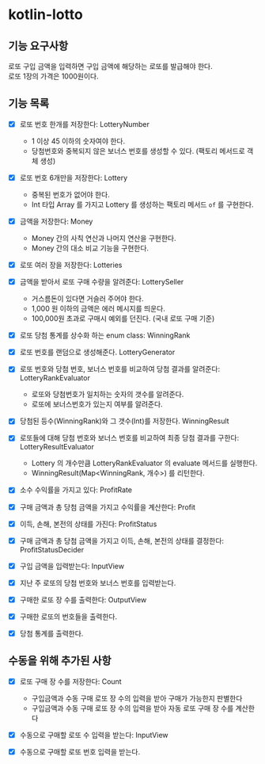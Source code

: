 # kotlin-lotto

## 기능 요구사항

로또 구입 금액을 입력하면 구입 금액에 해당하는 로또를 발급해야 한다.  
로또 1장의 가격은 1000원이다.

## 기능 목록

- [x] 로또 번호 한개를 저장한다: LotteryNumber
    - 1 이상 45 이하의 숫자여야 한다.
    - 당첨번호와 중복되지 않은 보너스 번호를 생성할 수 있다. (팩토리 메서드로 객체 생성)

- [x] 로또 번호 6개만을 저장한다: Lottery
    - 중복된 번호가 없어야 한다.
    - Int 타입 Array 를 가지고 Lottery 를 생성하는 팩토리 메서드 `of` 를 구현한다.

- [x] 금액을 저장한다: Money
    - Money 간의 사칙 연산과 나머지 연산을 구현한다.
    - Money 간의 대소 비교 기능을 구현한다.

- [x] 로또 여러 장을 저장한다: Lotteries

- [x] 금액을 받아서 로또 구매 수량을 알려준다: LotterySeller
    - 거스름돈이 있다면 거슬러 주어야 한다.
    - 1,000 원 이하의 금액은 에러 메시지를 띄운다.
    - 100,000원 초과로 구매시 예외를 던진다. (국내 로또 구매 기준)

- [x] 로또 당첨 통계를 상수화 하는 enum class: WinningRank
- [x] 로또 번호를 랜덤으로 생성해준다. LotteryGenerator

- [x] 로또 번호와 당첨 번호, 보너스 번호를 비교하여 당첨 결과를 알려준다: LotteryRankEvaluator
    - 로또와 당첨번호가 일치하는 숫자의 갯수를 알려준다.
    - 로또에 보너스번호가 있는지 여부를 알려준다.

- [x] 당첨된 등수(WinningRank)와 그 갯수(Int)를 저장한다. WinningResult

- [x] 로또들에 대해 당첨 번호와 보너스 번호를 비교하여 최종 당첨 결과를 구한다: LotteryResultEvaluator
    - Lottery 의 개수만큼 LotteryRankEvaluator 의 evaluate 메서드를 실행한다.
    - WinningResult(Map<WinningRank, 개수>) 를 리턴한다.

- [x] 소수 수익률을 가지고 있다: ProfitRate
- [x] 구매 금액과 총 당첨 금액을 가지고 수익률을 계산한다: Profit
- [x] 이득, 손해, 본전의 상태를 가진다: ProfitStatus
- [x] 구매 금액과 총 당첨 금액을 가지고 이득, 손해, 본전의 상태를 결정한다: ProfitStatusDecider

- [x] 구입 금액을 입력받는다: InputView
- [x] 지난 주 로또의 당첨 번호와 보너스 번호를 입력받는다.

- [x] 구매한 로또 장 수를 출력한다: OutputView
- [x] 구매한 로또의 번호들을 출력한다.
- [x] 당첨 통계를 출력한다.


## 수동을 위해 추가된 사항
- [x] 로또 구매 장 수를 저장한다: Count
  - 구입금액과 수동 구매 로또 장 수의 입력을 받아 구매가 가능한지 판별한다
  - 구입금액과 수동 구매 로또 장 수의 입력을 받아 자동 로또 구매 장 수를 계산한다

- [x] 수동으로 구매할 로또 수 입력을 받는다: InputView
- [x] 수동으로 구매할 로또 번호 입력을 받는다.

